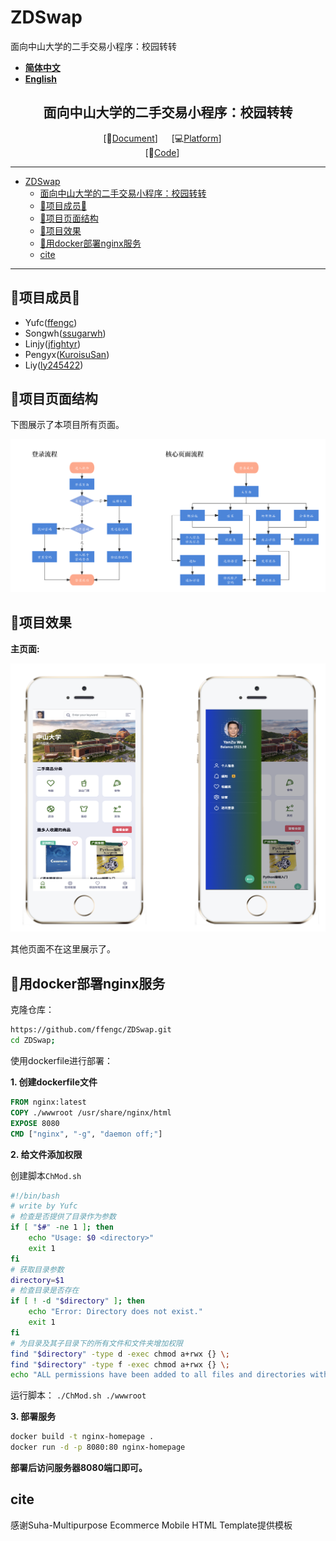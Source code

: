# ZDSwap
面向中山大学的二手交易小程序：校园转转

- **[简体中文](./README-cn.md)**
- **[English](./README.md)**

<div align="center">

## 面向中山大学的二手交易小程序：校园转转
[📄[Document](hhttps://github.com/ffengc/ZDSwap/blob/main/README.md)] &emsp; [💻[Platform](https://www.nginx.org.cn/)] &emsp; <br>
[🌅[Code](https://github.com/ffengc/ZDSwap)] &emsp;<br>

</div>

***

- [ZDSwap](#zdswap)
  - [面向中山大学的二手交易小程序：校园转转](#面向中山大学的二手交易小程序校园转转)
  - [🌟项目成员🌟](#项目成员)
  - [📃项目页面结构](#项目页面结构)
  - [📸项目效果](#项目效果)
  - [🐳用docker部署nginx服务](#用docker部署nginx服务)
  - [cite](#cite)

***

## 🌟项目成员🌟

- Yufc([ffengc](https://github.com/ffengc))
- Songwh([ssugarwh](https://github.com/ssugarwh))
- Linjy([jfightyr](https://github.com/jfightyr))
- Pengyx([KuroisuSan](https://github.com/KuroisuSan))
- Liy([ly245422](https://github.com/ly245422))


## 📃项目页面结构

下图展示了本项目所有页面。

![](./assets/structure.png)

## 📸项目效果

**主页面:**

![](./assets/home.png)

其他页面不在这里展示了。

## 🐳用docker部署nginx服务

克隆仓库：
```bash
https://github.com/ffengc/ZDSwap.git
cd ZDSwap;
```

使用dockerfile进行部署：

**1. 创建dockerfile文件**

```dockerfile
FROM nginx:latest
COPY ./wwwroot /usr/share/nginx/html
EXPOSE 8080
CMD ["nginx", "-g", "daemon off;"]
```

**2. 给文件添加权限**

创建脚本`ChMod.sh`

```bash
#!/bin/bash
# write by Yufc
# 检查是否提供了目录作为参数
if [ "$#" -ne 1 ]; then
    echo "Usage: $0 <directory>"
    exit 1
fi
# 获取目录参数
directory=$1
# 检查目录是否存在
if [ ! -d "$directory" ]; then
    echo "Error: Directory does not exist."
    exit 1
fi
# 为目录及其子目录下的所有文件和文件夹增加权限
find "$directory" -type d -exec chmod a+rwx {} \;
find "$directory" -type f -exec chmod a+rwx {} \;
echo "ALL permissions have been added to all files and directories within $directory."
```

运行脚本： `./ChMod.sh ./wwwroot`

**3. 部署服务**

```bash
docker build -t nginx-homepage .
docker run -d -p 8080:80 nginx-homepage
```

**部署后访问服务器8080端口即可。**

## cite

感谢Suha-Multipurpose Ecommerce Mobile HTML Template提供模板
